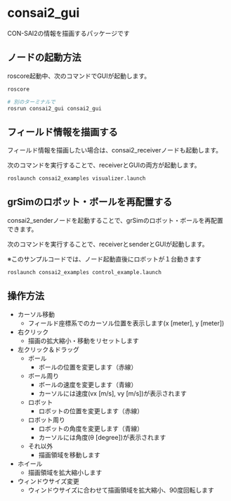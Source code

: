 # consai2_gui

CON-SAI2の情報を描画するパッケージです


## ノードの起動方法

roscore起動中、次のコマンドでGUIが起動します。

```sh
roscore

# 別のターミナルで
rosrun consai2_gui consai2_gui
```

## フィールド情報を描画する

フィールド情報を描画したい場合は、consai2_receiverノードも起動します。

次のコマンドを実行することで、receiverとGUIの両方が起動します。
```sh
roslaunch consai2_examples visualizer.launch 
```

## grSimのロボット・ボールを再配置する

consai2_senderノードを起動することで、grSimのロボット・ボールを再配置できます。

次のコマンドを実行することで、receiverとsenderとGUIが起動します。

※このサンプルコードでは、ノード起動直後にロボットが１台動きます

```sh
roslaunch consai2_examples control_example.launch
```

## 操作方法

- カーソル移動
  - フィールド座標系でのカーソル位置を表示します(x [meter], y [meter])
- 右クリック
  - 描画の拡大縮小・移動をリセットします
- 左クリック＆ドラッグ
  - ボール
    - ボールの位置を変更します（赤線）
  - ボール周り
    - ボールの速度を変更します（青線）
    - カーソルには速度(vx [m/s], vy [m/s])が表示されます
  - ロボット
    - ロボットの位置を変更します（赤線）
  - ロボット周り
    - ロボットの角度を変更します（青線）
    - カーソルには角度(θ [degree])が表示されます
  - それ以外
    - 描画領域を移動します
- ホイール
  - 描画領域を拡大縮小します
- ウィンドウサイズ変更
  - ウィンドウサイズに合わせて描画領域を拡大縮小、90度回転します

